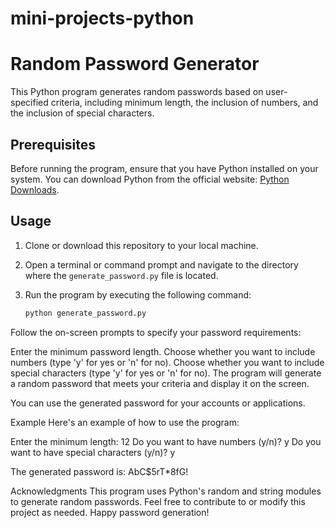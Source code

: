 # mini-projects-python
# Random Password Generator

This Python program generates random passwords based on user-specified criteria, including minimum length, the inclusion of numbers, and the inclusion of special characters.

## Prerequisites

Before running the program, ensure that you have Python installed on your system. You can download Python from the official website: [Python Downloads](https://www.python.org/downloads/).

## Usage

1. Clone or download this repository to your local machine.

2. Open a terminal or command prompt and navigate to the directory where the `generate_password.py` file is located.

3. Run the program by executing the following command:

   ```bash
   python generate_password.py

Follow the on-screen prompts to specify your password requirements:

Enter the minimum password length.
Choose whether you want to include numbers (type 'y' for yes or 'n' for no).
Choose whether you want to include special characters (type 'y' for yes or 'n' for no).
The program will generate a random password that meets your criteria and display it on the screen.

You can use the generated password for your accounts or applications.

Example
Here's an example of how to use the program:

Enter the minimum length: 12
Do you want to have numbers (y/n)? y
Do you want to have special characters (y/n)? y

The generated password is:  AbC$5rT*8fG!

Acknowledgments
This program uses Python's random and string modules to generate random passwords.
Feel free to contribute to or modify this project as needed.
Happy password generation!
